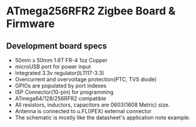 # ATmega256RFR2 Zigbee Board & Firmware

## Development board specs

- 50mm x 50mm 1.6T FR-4 1oz Copper
- microUSB port for power input
- Integrated 3.3v regulator(IL1117-3.3)
- Overcurrent and overvoltage protection(PTC, TVS diode)
- GPIOs are populated by port indexes
- ISP Connector(10-pin) for programming
- ATmega64/128/256RFR2 compatible
- All resistors, inductors, capacitors are 0603(1608 Metric) size.
- Antenna is connected to u.FL(IPEX) external connector
- The schematic is mostly like the datasheet's application note example.
